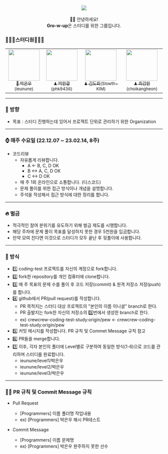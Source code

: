 <h4 align="center">
 <img src="https://user-images.githubusercontent.com/50124623/198869540-d6afaa80-615a-454e-b5d6-993419d55add.png"/>
</h4>

<p align="center">
👋🏻 안녕하세요! <br>
<b>Gro-w-up</b>은 스터디를 위한 그룹입니다.
<p/>

### 👨🏻‍💻스터디원👩🏻‍💻 
<table>
  <tr>
    <td align="center">
      <a href="https://github.com/ieunune">
        <img src="https://avatars.githubusercontent.com/u/50124623?v=4" width="100px;" alt=""/>
        <br />
        <sub>👑 박은우(ieunune)</sub>
      </a>
    </td>
    <td align="center">
      <a href="https://github.com/phk9436">
        <img src="https://avatars.githubusercontent.com/u/47577714?v=4" width="100px;" alt=""/>
        <br />
        <sub>♟ 박한결(phk9436)</sub>
      </a>
    </td>
    <td align="center">
      <a href="https://github.com/Slowth-KIM">
        <img src="https://avatars.githubusercontent.com/u/45562511?v=4" width="100px;" alt=""/>
        <br />
        <sub>♟ 김도희(Slowth-KIM)</sub>
      </a>
    </td>
    <td align="center">
      <a href="https://github.com/choikangheon">
        <img src="https://avatars.githubusercontent.com/u/52992334?v=4" width="100px;" alt=""/>
        <br />
        <sub>♟ 최강헌(choikangheon)</sub>
      </a>
    </td>
  </tr>
</table>

---
### 🧭 방향
- 목표 : 스터디 진행하는데 있어서 프로젝트 단위로 관리하기 위한 Organization

---
### ⌚ 매주 수요일 (22.12.07 ~ 23.02.14, 8주)
- 코드리뷰
  + 자유롭게 리뷰합니다.
    + A <- B, C, D OK
    + B <-> A, C, D OK
    + C <-> D OK
  + 매 주 1회 온라인으로 소통합니다. (디스코드)
  + 문제 풀이를 위한 접근 방식이나 개념을 설명합니다.
  + 주석을 작성해서 접근 방식에 대한 정리를 합니다.

---
### 🔥 벌금
  + 적극적인 참여 분위기를 유도하기 위해 벌금 제도를 시행합니다.
  + 해당 주차에 문제 풀이 목표를 달성하지 못한 경우 5천원을 입금합니다.
  + 만약 모여 진다면 이것으로 스터디가 모두 끝난 후 뒷풀이에 사용합니다.

---
### 🤔 방식
- 1️⃣ coding-test 프로젝트를 자신의 계정으로 fork합니다.
- 2️⃣ fork한 repository를 개인 컴퓨터에 clone합니다.
- 3️⃣ 매 주 목표의 문제 수를 풀이 후 코드 저장(commit) & 원격 저장소 저장(push)를 합니다.
- 4️⃣ github에서 PR(pull request)를 작성합니다.
  + PR 목적지는 스터디 대상 프로젝트의 "본인의 이름 이니셜" branch로 한다.
  + PR 출발지는 fork한 자신의 저장소의 3️⃣번에서 생성한 branch로 한다.
  + ex) crewcrew-coding-test-study:origin/pew <- crewcrew-coding-test-study:origin/pew
- 5️⃣ 커밋 메시지를 작성합니다. PR 규칙 및 Commet Message 규칙 참고
- 6️⃣ PR들을 merge합니다.
- 7️⃣ 이후, 각자 본인의 폴더에 Level별로 구분하여 동일한 방식(1-6)으로 코드를 관리하며 스터디를 완료합니다.
  - ieunune/level1/박은우
  - ieunune/level2/박은우
  - ieunune/level3/박은우

---
### 🤙🏻 PR 규칙 및 Commit Message 규칙
- Pull Request
  + [Programmers] 이름 폴더명 작업내용
  + ex) [Programmers] 박은우 해시 PR테스트

- Commit Message
  + [Programmers] 이름 문제명
  + ex) [Programmers] 박은우 완주하지 못한 선수
